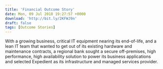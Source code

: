 ```yaml
---
title: 'Financial Outcome Story'
date: Mon, 09 Jul 2018 19:27:57 +0000
download: 'http://bit.ly/2KFWJ9n'
draft: false
tags: [Outcome Stories]
---
```


With a growing business, critical IT equipment nearing its end-of-life, and a lean IT team that wanted to get out of its existing hardware and maintenance contracts, a regional bank sought a secure off-premises, high performance, high availability solution to power its business applications and selected Expedient as its infrastructure and managed services provider.